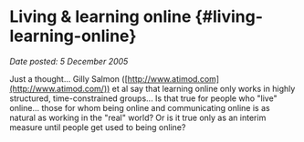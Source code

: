 # Living & learning online {#living-learning-online}

_Date posted: 5 December 2005_

Just a thought... Gilly Salmon ([http://www.atimod.com](http://www.atimod.com/)) et al say that learning online only works in highly structured, time-constrained groups... Is that true for people who "live" online... those for whom being online and communicating online is as natural as working in the "real" world? Or is it true only as an interim measure until people get used to being online?